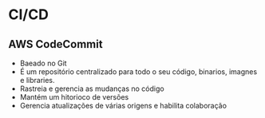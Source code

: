 # CI/CD

## AWS CodeCommit

- Baeado no Git
- É um repositório centralizado para todo o seu código, binarios, imagnes e libraries.
- Rastreia e gerencia as mudanças no código
- Mantém um hitorioco de versões
- Gerencia atualizações de várias origens e habilita colaboração
